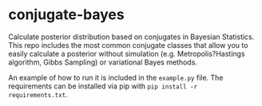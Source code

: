 # conjugate-bayes
Calculate posterior distribution based on conjugates in Bayesian Statistics. This repo includes the most common conjugate classes that allow you to easily calculate a posterior without simulation (e.g. Metropolis?Hastings algorithm, Gibbs Sampling) or variational Bayes methods.

An example of how to run it is included in the `example.py` file. The requirements can be installed via pip with `pip install -r requirements.txt`.